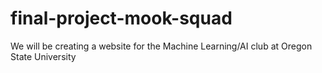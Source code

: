 # final-project-mook-squad
We will be creating a website for the Machine Learning/AI club at Oregon State University
